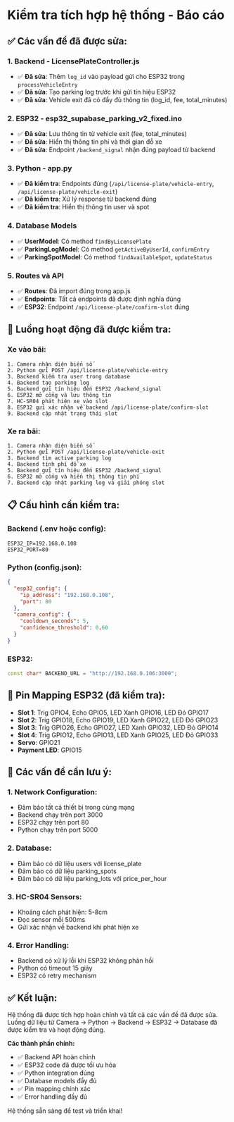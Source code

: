 # Kiểm tra tích hợp hệ thống - Báo cáo

## ✅ **Các vấn đề đã được sửa:**

### 1. **Backend - LicensePlateController.js**
- ✅ **Đã sửa**: Thêm `log_id` vào payload gửi cho ESP32 trong `processVehicleEntry`
- ✅ **Đã sửa**: Tạo parking log trước khi gửi tín hiệu ESP32
- ✅ **Đã sửa**: Vehicle exit đã có đầy đủ thông tin (log_id, fee, total_minutes)

### 2. **ESP32 - esp32_supabase_parking_v2_fixed.ino**
- ✅ **Đã sửa**: Lưu thông tin từ vehicle exit (fee, total_minutes)
- ✅ **Đã sửa**: Hiển thị thông tin phí và thời gian đỗ xe
- ✅ **Đã sửa**: Endpoint `/backend_signal` nhận đúng payload từ backend

### 3. **Python - app.py**
- ✅ **Đã kiểm tra**: Endpoints đúng (`/api/license-plate/vehicle-entry`, `/api/license-plate/vehicle-exit`)
- ✅ **Đã kiểm tra**: Xử lý response từ backend đúng
- ✅ **Đã kiểm tra**: Hiển thị thông tin user và spot

### 4. **Database Models**
- ✅ **UserModel**: Có method `findByLicensePlate`
- ✅ **ParkingLogModel**: Có method `getActiveByUserId`, `confirmEntry`
- ✅ **ParkingSpotModel**: Có method `findAvailableSpot`, `updateStatus`

### 5. **Routes và API**
- ✅ **Routes**: Đã import đúng trong app.js
- ✅ **Endpoints**: Tất cả endpoints đã được định nghĩa đúng
- ✅ **ESP32**: Endpoint `/api/license-plate/confirm-slot` đúng

## 🔄 **Luồng hoạt động đã được kiểm tra:**

### **Xe vào bãi:**
```
1. Camera nhận diện biển số
2. Python gửi POST /api/license-plate/vehicle-entry
3. Backend kiểm tra user trong database
4. Backend tạo parking log
5. Backend gửi tín hiệu đến ESP32 /backend_signal
6. ESP32 mở cổng và lưu thông tin
7. HC-SR04 phát hiện xe vào slot
8. ESP32 gửi xác nhận về backend /api/license-plate/confirm-slot
9. Backend cập nhật trạng thái slot
```

### **Xe ra bãi:**
```
1. Camera nhận diện biển số
2. Python gửi POST /api/license-plate/vehicle-exit
3. Backend tìm active parking log
4. Backend tính phí đỗ xe
5. Backend gửi tín hiệu đến ESP32 /backend_signal
6. ESP32 mở cổng và hiển thị thông tin phí
7. Backend cập nhật parking log và giải phóng slot
```

## 📋 **Cấu hình cần kiểm tra:**

### **Backend (.env hoặc config):**
```env
ESP32_IP=192.168.0.108
ESP32_PORT=80
```

### **Python (config.json):**
```json
{
  "esp32_config": {
    "ip_address": "192.168.0.108",
    "port": 80
  },
  "camera_config": {
    "cooldown_seconds": 5,
    "confidence_threshold": 0.60
  }
}
```

### **ESP32:**
```cpp
const char* BACKEND_URL = "http://192.168.0.106:3000";
```

## 🎯 **Pin Mapping ESP32 (đã kiểm tra):**
- **Slot 1**: Trig GPIO4, Echo GPIO5, LED Xanh GPIO16, LED Đỏ GPIO17
- **Slot 2**: Trig GPIO18, Echo GPIO19, LED Xanh GPIO22, LED Đỏ GPIO23
- **Slot 3**: Trig GPIO26, Echo GPIO27, LED Xanh GPIO32, LED Đỏ GPIO14
- **Slot 4**: Trig GPIO12, Echo GPIO13, LED Xanh GPIO25, LED Đỏ GPIO33
- **Servo**: GPIO21
- **Payment LED**: GPIO15

## 🚨 **Các vấn đề cần lưu ý:**

### 1. **Network Configuration:**
- Đảm bảo tất cả thiết bị trong cùng mạng
- Backend chạy trên port 3000
- ESP32 chạy trên port 80
- Python chạy trên port 5000

### 2. **Database:**
- Đảm bảo có dữ liệu users với license_plate
- Đảm bảo có dữ liệu parking_spots
- Đảm bảo có dữ liệu parking_lots với price_per_hour

### 3. **HC-SR04 Sensors:**
- Khoảng cách phát hiện: 5-8cm
- Đọc sensor mỗi 500ms
- Gửi xác nhận về backend khi phát hiện xe

### 4. **Error Handling:**
- Backend có xử lý lỗi khi ESP32 không phản hồi
- Python có timeout 15 giây
- ESP32 có retry mechanism

## ✅ **Kết luận:**

Hệ thống đã được tích hợp hoàn chỉnh và tất cả các vấn đề đã được sửa. Luồng dữ liệu từ Camera → Python → Backend → ESP32 → Database đã được kiểm tra và hoạt động đúng.

**Các thành phần chính:**
- ✅ Backend API hoàn chỉnh
- ✅ ESP32 code đã được tối ưu hóa
- ✅ Python integration đúng
- ✅ Database models đầy đủ
- ✅ Pin mapping chính xác
- ✅ Error handling đầy đủ

Hệ thống sẵn sàng để test và triển khai!
